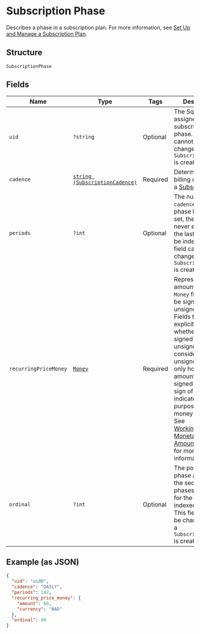 
# Subscription Phase

Describes a phase in a subscription plan. For more information, see
[Set Up and Manage a Subscription Plan](https://developer.squareup.com/docs/subscriptions-api/setup-plan).

## Structure

`SubscriptionPhase`

## Fields

| Name | Type | Tags | Description | Getter | Setter |
|  --- | --- | --- | --- | --- | --- |
| `uid` | `?string` | Optional | The Square-assigned ID of the subscription phase. This field cannot be changed after a `SubscriptionPhase` is created. | getUid(): ?string | setUid(?string uid): void |
| `cadence` | [`string (SubscriptionCadence)`](/doc/models/subscription-cadence.md) | Required | Determines the billing cadence of a [Subscription](#type-Subscription) | getCadence(): string | setCadence(string cadence): void |
| `periods` | `?int` | Optional | The number of `cadence`s the phase lasts. If not set, the phase never ends. Only the last phase can be indefinite. This field cannot be changed after a `SubscriptionPhase` is created. | getPeriods(): ?int | setPeriods(?int periods): void |
| `recurringPriceMoney` | [`Money`](/doc/models/money.md) | Required | Represents an amount of money. `Money` fields can be signed or unsigned.<br>Fields that do not explicitly define whether they are signed or unsigned are<br>considered unsigned and can only hold positive amounts. For signed fields, the<br>sign of the value indicates the purpose of the money transfer. See<br>[Working with Monetary Amounts](https://developer.squareup.com/docs/build-basics/working-with-monetary-amounts)<br>for more information. | getRecurringPriceMoney(): Money | setRecurringPriceMoney(Money recurringPriceMoney): void |
| `ordinal` | `?int` | Optional | The position this phase appears in the sequence of phases defined for the plan, indexed from 0. This field cannot be changed after a `SubscriptionPhase` is created. | getOrdinal(): ?int | setOrdinal(?int ordinal): void |

## Example (as JSON)

```json
{
  "uid": "uid0",
  "cadence": "DAILY",
  "periods": 142,
  "recurring_price_money": {
    "amount": 66,
    "currency": "NAD"
  },
  "ordinal": 80
}
```

